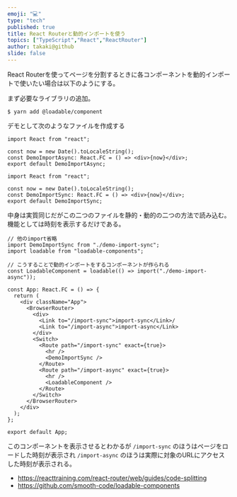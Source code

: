 ```yaml
---
emoji: "💻"
type: "tech"
published: true
title: React Routerと動的インポートを使う
topics: ["TypeScript","React","ReactRouter"]
author: takaki@github
slide: false
---
```

React Routerを使ってページを分割するときに各コンポーネントを動的インポートで使いたい場合は以下のようにする。

まず必要なライブラリの追加。

```
$ yarn add @loadable/component
```
デモとして次のようなファイルを作成する

```demo-import-async.tsx
import React from "react";

const now = new Date().toLocaleString();
const DemoImportAsync: React.FC = () => <div>{now}</div>;
export default DemoImportAsync;
```

```demo-import-sync.tsx
import React from "react";

const now = new Date().toLocaleString();
const DemoImportSync: React.FC = () => <div>{now}</div>;
export default DemoImportSync;
```
中身は実質同じだがこの二つのファイルを静的・動的の二つの方法で読み込む。
機能としては時刻を表示するだけである。

```App.tsx
// 他のimport省略
import DemoImportSync from "./demo-import-sync";
import loadable from "loadable-components";

// こうすることで動的インポートをするコンポーネントが作られる
const LoadableComponent = loadable(() => import("./demo-import-async"));

const App: React.FC = () => {
  return (
    <div className="App">
      <BrowserRouter>
        <div>
          <Link to="/import-sync">import-sync</Link>/
          <Link to="/import-async">import-async</Link>
        </div>
        <Switch>
          <Route path="/import-sync" exact={true}>
            <hr />
            <DemoImportSync />
          </Route>
          <Route path="/import-async" exact={true}>
            <hr />
            <LoadableComponent />
          </Route>
        </Switch>
      </BrowserRouter>
    </div>
  );
};

export default App;
```

このコンポーネントを表示させるとわかるが `/import-sync` のほうはページをロードした時刻が表示され `/import-async` のほうは実際に対象のURLにアクセスした時刻が表示される。

* https://reacttraining.com/react-router/web/guides/code-splitting
* https://github.com/smooth-code/loadable-components
